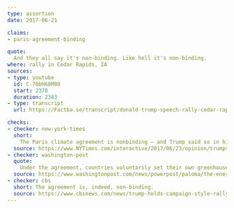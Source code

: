 ```yaml
---
type: assertion
date: 2017-06-21

claims:
- paris-agreement-binding

quote:
  And they all say it's non-binding. Like hell it's non-binding.
where: rally in Cedar Rapids, IA
sources:
- type: youtube
  id: C-70bH68M80
  start: 2378
  duration: 2383
- type: transcript
  url: https://Factba.se/transcript/donald-trump-speech-rally-cedar-rapids-iowa-june-21-2017

checks:
- checker: new-york-times
  short:
    The Paris climate agreement is nonbinding — and Trump said so in his speech announcing the withdrawal.
  source: https://www.NYTimes.com/interactive/2017/06/23/opinion/trumps-lies.html
- checker: washington-post
  quote:
    Under the agreement, countries voluntarily set their own greenhouse-gas emissions targets. That’s its key virtue, the reason Trump’s predecessor, President Obama, was able to convince nearly every other nation on Earth to sign onto it. Previous international efforts to reduce climate-warming emissions, most notably the Kyoto Protocol, were not able to generate that level of consensus in the international community, and get [195 nations to sign on in 2015](http://www.businessinsider.com/195-countries-that-signed-paris-climate-agreement-accord-deal-2017-5), precisely because those treaties were legally binding.
  source: https://www.washingtonpost.com/news/powerpost/paloma/the-energy-202/2017/06/22/the-energy-202-trump-takes-on-wind-energy-talks-solar-powered-border-wall-in-iowa-speech/594aaf07e9b69b2fb981ddef/
- checker: cbs
  short: The agreement is, indeed, non-binding.
  source: https://www.cbsnews.com/news/trump-holds-campaign-style-rally-in-iowa/
---
```

